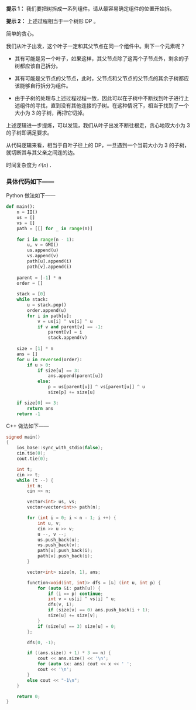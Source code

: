 **提示 1：** 我们要把树拆成一系列组件。请从最容易确定组件的位置开始拆。

**提示 2：** 上述过程相当于一个树形 DP 。

简单的贪心。

我们从叶子出发，这个叶子一定和其父节点在同一个组件中。剩下一个元素呢？

- 其有可能是另一个叶子，如果这样，其父节点除了这两个子节点外，剩余的子树都应该自己拆分。

- 其有可能是父节点的父节点，此时，父节点和父节点的父节点的其余子树都应该能够自行拆分为组件。

- 由于子树的处理与上述过程过程一致，因此可以在子树中不断找到叶子进行上述组件的寻找，直到没有其他连接的子树。在这种情况下，相当于找到了一个大小为 $3$ 的子树，再把它切掉。

上述逻辑进一步提炼，可以发现，我们从叶子出发不断往根走，贪心地取大小为 $3$ 的子树即满足要求。

从代码逻辑来看，相当于自叶子往上的 DP，一旦遇到一个当前大小为 $3$ 的子树，就切断其与其父亲之间连的边。

时间复杂度为 $\mathcal{O}(n)$ .

### 具体代码如下——

Python 做法如下——

```Python []
def main():
    n = II()
    us = []
    vs = []
    path = [[] for _ in range(n)]
    
    for i in range(n - 1):
        u, v = GMI()
        us.append(u)
        vs.append(v)
        path[u].append(i)
        path[v].append(i)
    
    parent = [-1] * n
    order = []
    
    stack = [0]
    while stack:
        u = stack.pop()
        order.append(u)
        for i in path[u]:
            v = us[i] ^ vs[i] ^ u
            if v and parent[v] == -1:
                parent[v] = i
                stack.append(v)
    
    size = [1] * n
    ans = []
    for u in reversed(order):
        if u > 0:
            if size[u] == 3:
                ans.append(parent[u])
            else:
                p = us[parent[u]] ^ vs[parent[u]] ^ u
                size[p] += size[u]

    if size[0] == 3:
        return ans
    return -1
```

C++ 做法如下——

```cpp []
signed main()
{
    ios_base::sync_with_stdio(false);
    cin.tie(0);
    cout.tie(0);

    int t;
    cin >> t;
    while (t --) {
        int n;
        cin >> n;

        vector<int> us, vs;
        vector<vector<int>> path(n);

        for (int i = 0; i < n - 1; i ++) {
            int u, v;
            cin >> u >> v;
            u --, v --;
            us.push_back(u);
            vs.push_back(v);
            path[u].push_back(i);
            path[v].push_back(i);
        }

        vector<int> size(n, 1), ans;

        function<void(int, int)> dfs = [&] (int u, int p) {
            for (auto &i: path[u]) {
                if (i == p) continue;
                int v = us[i] ^ vs[i] ^ u;
                dfs(v, i);
                if (size[v] == 0) ans.push_back(i + 1);
                size[u] += size[v];
            }
            if (size[u] == 3) size[u] = 0;
        };

        dfs(0, -1);

        if ((ans.size() + 1) * 3 == n) {
            cout << ans.size() << '\n';
            for (auto &x: ans) cout << x << ' ';
            cout << '\n';
        }
        else cout << "-1\n";
    }

    return 0;
}
```